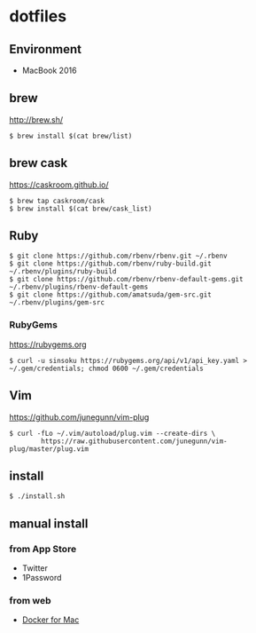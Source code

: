 # dotfiles

## Environment

* MacBook 2016

## brew

http://brew.sh/

```
$ brew install $(cat brew/list)
```

## brew cask

https://caskroom.github.io/

```
$ brew tap caskroom/cask
$ brew install $(cat brew/cask_list)
```

## Ruby

```
$ git clone https://github.com/rbenv/rbenv.git ~/.rbenv
$ git clone https://github.com/rbenv/ruby-build.git ~/.rbenv/plugins/ruby-build
$ git clone https://github.com/rbenv/rbenv-default-gems.git ~/.rbenv/plugins/rbenv-default-gems
$ git clone https://github.com/amatsuda/gem-src.git ~/.rbenv/plugins/gem-src
```

### RubyGems

https://rubygems.org

```
$ curl -u sinsoku https://rubygems.org/api/v1/api_key.yaml > ~/.gem/credentials; chmod 0600 ~/.gem/credentials
```

## Vim

https://github.com/junegunn/vim-plug

```
$ curl -fLo ~/.vim/autoload/plug.vim --create-dirs \
        https://raw.githubusercontent.com/junegunn/vim-plug/master/plug.vim
```

## install

```
$ ./install.sh
```

## manual install

### from App Store

- Twitter
- 1Password

### from web

- [Docker for Mac](https://docs.docker.com/docker-for-mac/)
